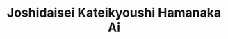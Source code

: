 --- 
title: "Joshidaisei Kateikyoushi Hamanaka Ai"
publishdate: "2019-3-20T16:48:46+02:00"
src: "https://365manga.net/manga/joshidaisei-kateikyoushi-hamanaka-ai"
image: "https://data.365manga.net/images/thumbnails/24552-joshidaisei-kateikyoushi-hamanaka-ai.jpg"
description: "From Fateful Encounters: Kokubo Masahiko is normal Junior High School student, but because of his bad grades he gets a home tutor known by the name of Hamanaka Ai. With help from her senpai Nakamura Ryoko, she goes about her days being a home tutor to a young boy bringing perversion and misunderstandings along with it."
---